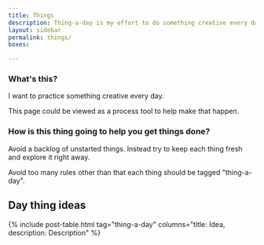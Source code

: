 ```yaml
---
title: Things
description: Thing-a-day is my effort to do something creative every day. 
layout: sidebar
permalink: things/
boxes:

---
```


### What's this?

I want to practice something creative every day. 

This page could be viewed as a process tool to help make that happen.

### How is this thing going to help you get things done?

Avoid a backlog of unstarted things. Instead try to keep each thing fresh and explore it right away.

Avoid too many rules other than that each thing should be tagged "thing-a-day".

## Day thing ideas

{% include post-table.html tag="thing-a-day" columns="title: Idea, description: Description" %}
